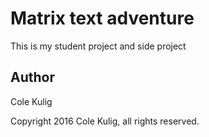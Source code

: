 # Matrix text adventure

This is my student project and side project

## Author

Cole Kulig

Copyright 2016 Cole Kulig, all rights reserved.